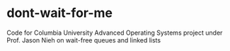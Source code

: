 # dont-wait-for-me
Code for Columbia University Advanced Operating Systems project under Prof. Jason Nieh on wait-free queues and linked lists
